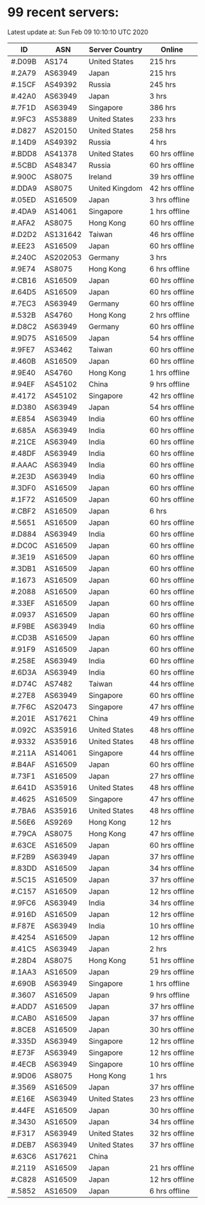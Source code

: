 # 99 recent servers:

Latest update at: Sun Feb 09 10:10:10 UTC 2020

| ID | ASN | Server Country | Online |
| -- | --- | -------------- | ------ |
| #.D09B | AS174 | United States | 215 hrs |
| #.2A79 | AS63949 | Japan | 215 hrs |
| #.15CF | AS49392 | Russia | 245 hrs |
| #.42A0 | AS63949 | Japan | 3 hrs |
| #.7F1D | AS63949 | Singapore | 386 hrs |
| #.9FC3 | AS53889 | United States | 233 hrs |
| #.D827 | AS20150 | United States | 258 hrs |
| #.14D9 | AS49392 | Russia | 4 hrs |
| #.BDD8 | AS41378 | United States | 60 hrs offline |
| #.5CBD | AS48347 | Russia | 60 hrs offline |
| #.900C | AS8075 | Ireland | 39 hrs offline |
| #.DDA9 | AS8075 | United Kingdom | 42 hrs offline |
| #.05ED | AS16509 | Japan | 3 hrs offline |
| #.4DA9 | AS14061 | Singapore | 1 hrs offline |
| #.AFA2 | AS8075 | Hong Kong | 60 hrs offline |
| #.D2D2 | AS131642 | Taiwan | 46 hrs offline |
| #.EE23 | AS16509 | Japan | 60 hrs offline |
| #.240C | AS202053 | Germany | 3 hrs |
| #.9E74 | AS8075 | Hong Kong | 6 hrs offline |
| #.CB16 | AS16509 | Japan | 60 hrs offline |
| #.64D5 | AS16509 | Japan | 60 hrs offline |
| #.7EC3 | AS63949 | Germany | 60 hrs offline |
| #.532B | AS4760 | Hong Kong | 2 hrs offline |
| #.D8C2 | AS63949 | Germany | 60 hrs offline |
| #.9D75 | AS16509 | Japan | 54 hrs offline |
| #.9FE7 | AS3462 | Taiwan | 60 hrs offline |
| #.460B | AS16509 | Japan | 60 hrs offline |
| #.9E40 | AS4760 | Hong Kong | 1 hrs offline |
| #.94EF | AS45102 | China | 9 hrs offline |
| #.4172 | AS45102 | Singapore | 42 hrs offline |
| #.D380 | AS63949 | Japan | 54 hrs offline |
| #.E854 | AS63949 | India | 60 hrs offline |
| #.685A | AS63949 | India | 60 hrs offline |
| #.21CE | AS63949 | India | 60 hrs offline |
| #.48DF | AS63949 | India | 60 hrs offline |
| #.AAAC | AS63949 | India | 60 hrs offline |
| #.2E3D | AS63949 | India | 60 hrs offline |
| #.3DF0 | AS16509 | Japan | 60 hrs offline |
| #.1F72 | AS16509 | Japan | 60 hrs offline |
| #.CBF2 | AS16509 | Japan | 6 hrs |
| #.5651 | AS16509 | Japan | 60 hrs offline |
| #.D884 | AS63949 | India | 60 hrs offline |
| #.DC0C | AS16509 | Japan | 60 hrs offline |
| #.3E19 | AS16509 | Japan | 60 hrs offline |
| #.3DB1 | AS16509 | Japan | 60 hrs offline |
| #.1673 | AS16509 | Japan | 60 hrs offline |
| #.2088 | AS16509 | Japan | 60 hrs offline |
| #.33EF | AS16509 | Japan | 60 hrs offline |
| #.0937 | AS16509 | Japan | 60 hrs offline |
| #.F9BE | AS63949 | India | 60 hrs offline |
| #.CD3B | AS16509 | Japan | 60 hrs offline |
| #.91F9 | AS16509 | Japan | 60 hrs offline |
| #.258E | AS63949 | India | 60 hrs offline |
| #.6D3A | AS63949 | India | 60 hrs offline |
| #.D74C | AS7482 | Taiwan | 44 hrs offline |
| #.27E8 | AS63949 | Singapore | 60 hrs offline |
| #.7F6C | AS20473 | Singapore | 47 hrs offline |
| #.201E | AS17621 | China | 49 hrs offline |
| #.092C | AS35916 | United States | 48 hrs offline |
| #.9332 | AS35916 | United States | 48 hrs offline |
| #.211A | AS14061 | Singapore | 44 hrs offline |
| #.B4AF | AS16509 | Japan | 60 hrs offline |
| #.73F1 | AS16509 | Japan | 27 hrs offline |
| #.641D | AS35916 | United States | 48 hrs offline |
| #.4625 | AS16509 | Singapore | 47 hrs offline |
| #.7BA6 | AS35916 | United States | 48 hrs offline |
| #.56E6 | AS9269 | Hong Kong | 12 hrs |
| #.79CA | AS8075 | Hong Kong | 47 hrs offline |
| #.63CE | AS16509 | Japan | 60 hrs offline |
| #.F2B9 | AS63949 | Japan | 37 hrs offline |
| #.83DD | AS16509 | Japan | 34 hrs offline |
| #.5C15 | AS16509 | Japan | 37 hrs offline |
| #.C157 | AS16509 | Japan | 12 hrs offline |
| #.9FC6 | AS63949 | India | 34 hrs offline |
| #.916D | AS16509 | Japan | 12 hrs offline |
| #.F87E | AS63949 | India | 10 hrs offline |
| #.4254 | AS16509 | Japan | 12 hrs offline |
| #.41C5 | AS63949 | Japan | 2 hrs |
| #.28D4 | AS8075 | Hong Kong | 51 hrs offline |
| #.1AA3 | AS16509 | Japan | 29 hrs offline |
| #.690B | AS63949 | Singapore | 1 hrs offline |
| #.3607 | AS16509 | Japan | 9 hrs offline |
| #.ADD7 | AS16509 | Japan | 37 hrs offline |
| #.CAB0 | AS16509 | Japan | 37 hrs offline |
| #.8CE8 | AS16509 | Japan | 30 hrs offline |
| #.335D | AS63949 | Singapore | 12 hrs offline |
| #.E73F | AS63949 | Singapore | 12 hrs offline |
| #.4ECB | AS63949 | Singapore | 10 hrs offline |
| #.9D06 | AS8075 | Hong Kong | 1 hrs |
| #.3569 | AS16509 | Japan | 37 hrs offline |
| #.E16E | AS63949 | United States | 23 hrs offline |
| #.44FE | AS16509 | Japan | 30 hrs offline |
| #.3430 | AS16509 | Japan | 34 hrs offline |
| #.F317 | AS63949 | United States | 32 hrs offline |
| #.DEB7 | AS63949 | United States | 37 hrs offline |
| #.63C6 | AS17621 | China | |
| #.2119 | AS16509 | Japan | 21 hrs offline |
| #.C828 | AS16509 | Japan | 12 hrs offline |
| #.5852 | AS16509 | Japan | 6 hrs offline |


